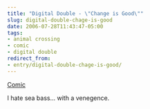 ```yaml
---
title: "Digital Double - \"Change is Good\""
slug: digital-double-chage-is-good
date: 2006-07-28T11:43:47-05:00
tags:
- animal crossing
- comic
- digital double
redirect_from:
- entry/digital-double-chage-is-good/
---
```

[Comic](http://digitaldouble.smackjeeves.com/comics/54191/)

I hate sea bass... with a venegence.
